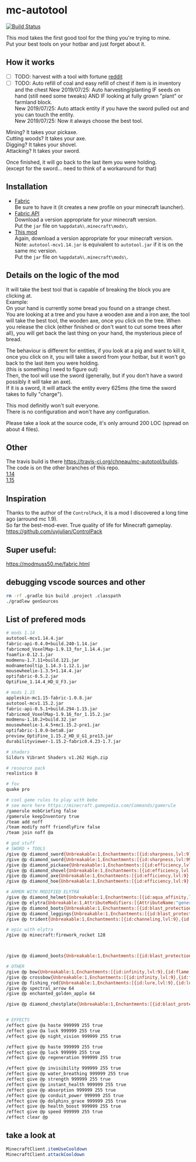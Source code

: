 # mc-autotool

[![Build Status](https://travis-ci.org/chneau/mc-autotool.svg?branch=master)](https://travis-ci.org/chneau/mc-autotool)

This mod takes the first good tool for the thing you're trying to mine.  
Put your best tools on your hotbar and just forget about it.

## How it works

- [ ] TODO: harvest with a tool with fortune [reddit](https://www.reddit.com/r/Minecraft/comments/27mkw2/til_fortune_tools_give_you_better_harvests/)
- [ ] TODO: Auto refill of coal and easy refill of chest if item is in inventory and the chest
New 2019/07/25: Auto harvesting/planting IF seeds on hand (still need some tweaks) AND IF looking at fully grown "plant" or farmland block.  
New 2019/07/25: Auto attack entity if you have the sword pulled out and you can touch the entity.  
New 2019/07/25: Now it always choose the best tool.

Mining? It takes your pickaxe.  
Cutting woods? It takes your axe.  
Digging? It takes your shovel.  
Attacking? It takes your sword.

Once finished, it will go back to the last item you were holding.  
(except for the sword... need to think of a workaround for that)

## Installation

- [Fabric](https://fabricmc.net/use/)  
  Be sure to have it (it creates a new profile on your minecraft launcher).
- [Fabric API](https://www.curseforge.com/minecraft/mc-mods/fabric-api/files)  
  Download a version appropriate for your minecraft version.  
  Put the `jar` file on `%appdata%\.minecraft\mods\`.
- [This mod](https://github.com/chneau/mc-autotool/releases)  
  Again, download a version appropriate for your minecraft version.  
  Note: `autotool-mcv1.14.jar` is equivalent to `autotool.jar` if it is on the same mc version.  
  Put the `jar` file on `%appdata%\.minecraft\mods\`.

## Details on the logic of the mod

It will take the best tool that is capable of breaking the block you are clicking at.  
Example:  
On your hand is currently some bread you found on a strange chest.  
You are looking at a tree and you have a wooden axe and a iron axe, the tool will take the best tool, the wooden axe, once you click on the tree. When you release the click (either finished or don't want to cut some trees after all), you will get back the last thing on your hand, the mysterious piece of bread.

The behaviour is different for entities, if you look at a pig and want to kill it, once you click on it, you will take a sword from your hotbar, but it won't go back to the last item you were holding.  
(this is something I need to figure out)  
Then, the tool will use the sword (generally, but if you don't have a sword possibly it will take an axe).  
If it is a sword, it will attack the entity every 625ms (the time the sword takes to fully "charge").  


This mod definitly won't suit everyone.  
There is no configuration and won't have any configuration.

Please take a look at the source code, it's only arround 200 LOC (spread on about 4 files).

## Other

The travis build is there <https://travis-ci.org/chneau/mc-autotool/builds>.  
The code is on the other branches of this repo.  
[1.14](https://github.com/chneau/mc-autotool/tree/1.14)  
[1.15](https://github.com/chneau/mc-autotool/tree/1.15)  

## Inspiration

Thanks to the author of the `ControlPack`, it is a mod I discovered a long time ago (arround mc 1.9).  
So far the best-mod-ever. True quality of life for Minecraft gameplay. <https://github.com/uyjulian/ControlPack>

## Super useful:

<https://modmuss50.me/fabric.html>

## debugging vscode sources and other

```bash
rm -rf .gradle bin build .project .classpath
./gradlew genSources
```

## List of prefered mods

```bash
# mods 1.14
autotool-mcv1.14.4.jar
fabric-api-0.4.0+build.240-1.14.jar
fabricmod_VoxelMap-1.9.13_for_1.14.4.jar
foamfix-0.12.1.jar
modmenu-1.7.11+build.121.jar
modnametooltip_1.14.3-1.12.1.jar
mousewheelie-1.3.5+1.14.4.jar
optifabric-0.5.2.jar
OptiFine_1.14.4_HD_U_F3.jar

# mods 1.15
appleskin-mc1.15-fabric-1.0.8.jar
autotool-mcv1.15.2.jar
fabric-api-0.5.1+build.294-1.15.jar
fabricmod_VoxelMap-1.9.16_for_1.15.2.jar
modmenu-1.10.2+build.32.jar
mousewheelie-1.4.5+mc1.15.2-pre1.jar
optifabric-1.0.0-beta8.jar
preview_OptiFine_1.15.2_HD_U_G1_pre13.jar
durabilityviewer-1.15.2-fabric0.4.23-1.7.jar

# shaders
Sildurs Vibrant Shaders v1.262 High.zip

# resource pack
realistico 8

# fov
quake pro

# cool game rules to play with bebe
# see more here https://minecraft.gamepedia.com/Commands/gamerule
/gamerule mobGriefing false
/gamerule keepInventory true
/team add noff
/team modify noff friendlyFire false
/team join noff @a

# god stuff
# SWORD + TOOLS
/give @p diamond_sword{Unbreakable:1,Enchantments:[{id:sharpness,lvl:9},{id:fire_aspect,lvl:9},{id:looting,lvl:9},{id:sweeping,lvl:9}]}
/give @p diamond_sword{Unbreakable:1,Enchantments:[{id:sharpness,lvl:9999},{id:fire_aspect,lvl:9},{id:looting,lvl:9},{id:sweeping,lvl:9}]}
/give @p diamond_pickaxe{Unbreakable:1,Enchantments:[{id:efficiency,lvl:9},{id:fortune,lvl:9}]}
/give @p diamond_shovel{Unbreakable:1,Enchantments:[{id:efficiency,lvl:5},{id:fortune,lvl:9}]}
/give @p diamond_axe{Unbreakable:1,Enchantments:[{id:efficiency,lvl:9},{id:fortune,lvl:9}]}
/give @p diamond_hoe{Unbreakable:1,Enchantments:[{id:efficiency,lvl:9},{id:fortune,lvl:9}]}

# ARMOR WITH MODIFIED ELYTRA
/give @p diamond_helmet{Unbreakable:1,Enchantments:[{id:aqua_affinity,lvl:9},{id:blast_protection,lvl:9},{id:fire_protection,lvl:9},{id:projectile_protection,lvl:9},{id:protection,lvl:9},{id:respiration,lvl:9},{id:thorns,lvl:9}]}
/give @p elytra{Unbreakable:1,AttributeModifiers:[{AttributeName:"generic.armor",Amount:8,UUIDLeast:1,UUIDMost:1,Slot:"chest"}],Enchantments:[{id:fire_protection,lvl:9},{id:projectile_protection,lvl:9},{id:protection,lvl:9},{id:thorns,lvl:9}]}
/give @p diamond_boots{Unbreakable:1,Enchantments:[{id:blast_protection,lvl:9},{id:depth_strider,lvl:9},{id:feather_falling,lvl:9},{id:fire_protection,lvl:9},{id:projectile_protection,lvl:9},{id:protection,lvl:9},{id:thorns,lvl:9}]}
/give @p diamond_leggings{Unbreakable:1,Enchantments:[{id:blast_protection,lvl:9},{id:fire_protection,lvl:9},{id:projectile_protection,lvl:9},{id:protection,lvl:9},{id:thorns,lvl:9}]}
/give @p trident{Unbreakable:1,Enchantments:[{id:channeling,lvl:9},{id:impaling,lvl:9},{id:loyalty,lvl:9},{id:riptide,lvl:9},{id:sharpness,lvl:9},{id:looting,lvl:9}]}

# epic with elytra
/give @p minecraft:firework_rocket 128



/give @p diamond_boots{Unbreakable:1,Enchantments:[{id:blast_protection,lvl:9},{id:depth_strider,lvl:9},{id:feather_falling,lvl:9},{id:fire_protection,lvl:9},{id:frost_walker,lvl:9},{id:projectile_protection,lvl:9},{id:protection,lvl:9},{id:thorns,lvl:9}]}

# OTHER
/give @p bow{Unbreakable:1,Enchantments:[{id:infinity,lvl:9},{id:flame,lvl:9},{id:punch,lvl:9},{id:power,lvl:9},{id:looting,lvl:9},{id:multishot,lvl:10},{id:piercing,lvl:10},{id:quick_charge,lvl:10}]}
/give @p crossbow{Unbreakable:1,Enchantments:[{id:infinity,lvl:9},{id:flame,lvl:9},{id:punch,lvl:9},{id:power,lvl:9},{id:looting,lvl:9},{id:multishot,lvl:10},{id:piercing,lvl:10},{id:quick_charge,lvl:5}]}
/give @p fishing_rod{Unbreakable:1,Enchantments:[{id:lure,lvl:9},{id:luck_of_the_sea,lvl:9},{id:vanishing_curse,lvl:9}]}
/give @p spectral_arrow 64
/give @p enchanted_golden_apple 64

/give @p diamond_chestplate{Unbreakable:1,Enchantments:[{id:blast_protection,lvl:9},{id:fire_protection,lvl:9},{id:projectile_protection,lvl:9},{id:protection,lvl:9},{id:thorns,lvl:9}]}


# EFFECTS
/effect give @a haste 999999 255 true
/effect give @a luck 999999 255 true
/effect give @p night_vision 999999 255 true

/effect give @p haste 999999 255 true
/effect give @p luck 999999 255 true
/effect give @p regeneration 999999 255 true

/effect give @p invisibility 999999 255 true
/effect give @p water_breathing 999999 255 true
/effect give @p strength 999999 255 true
/effect give @p instant_health 999999 255 true
/effect give @p absorption 999999 255 true
/effect give @p conduit_power 999999 255 true
/effect give @p dolphins_grace 999999 255 true
/effect give @p health_boost 999999 255 true
/effect give @p speed 999999 255 true
/effect clear @p
```
## take a look at 

```java
MinecraftClient.itemUseCooldown
MinecraftClient.attackCooldown
```
